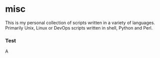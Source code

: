 misc
====

This is my personal collection of scripts written in a variety of languages. Primarily Unix, Linux or DevOps scripts written in shell, Python and Perl.

### Test
A
